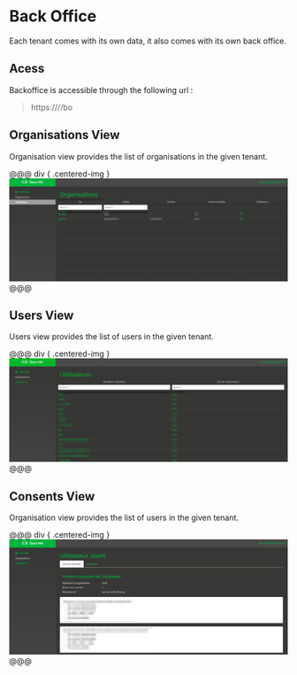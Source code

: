 # Back Office

Each tenant comes with its own data, it also comes with its own back office.

## Acess

Backoffice is accessible through the following url :

> https://<nio-url>/<tenant>/bo

## Organisations View

Organisation view provides the list of organisations in the given tenant.

@@@ div { .centered-img }
<img src="./img/nio-organisations-view.png" />
@@@

## Users View

Users view provides the list of users in the given tenant.

@@@ div { .centered-img }
<img src="./img/nio-users-view.png" />
@@@

## Consents View

Organisation view provides the list of users in the given tenant.

@@@ div { .centered-img }
<img src="./img/nio-consents-view.png" />
@@@
